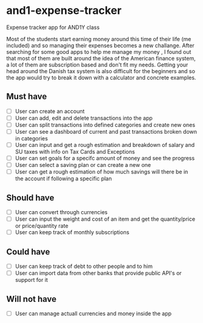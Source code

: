 # and1-expense-tracker
Expense tracker app for AND1Y class

Most of the students start earning money around this time of their life (me included) and so managing their expenses becomes a new challange.
After searching for some good apps to help me manage my money ,
I found out that most of them are built around the idea of the American finance system, a lot of them are subscription based and don't fit my needs.
Getting your head around the Danish tax system is also difficult for the beginners and so the app would try to break it down with a calculator and concrete examples.

## Must have

- [ ] User can create an account
- [ ] User can add, edit and delete transactions into the app
- [ ] User can split transactions into defined categories and create new ones
- [ ] User can see a dashboard of current and past transactions broken down in categories
- [ ] User can input and get a rough estimation and breakdown of salary and SU taxes with info on Tax Cards and Exceptions
- [ ] User can set goals for a specifc amount of money and see the progress
- [ ] User can select a saving plan or can create a new one
- [ ] User can get a rough estimation of how much savings will there be in the account if following a specific plan

## Should have
- [ ] User can convert through currencies 
- [ ] User can input the weight and cost of an item and get the quantity/price or price/quantity rate
- [ ] User can keep track of monthly subscriptions 

## Could have
- [ ] User can keep track of debt to other people and to him
- [ ] User can import data from other banks that provide public API's or support for it

## Will not have

- [ ] User can manage actuall currencies and money inside the app
